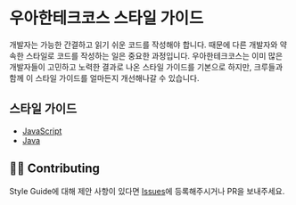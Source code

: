 # 우아한테크코스 스타일 가이드

개발자는 가능한 간결하고 읽기 쉬운 코드를 작성해야 합니다. 때문에 다른 개발자와 약속한 스타일로 코드를 작성하는 일은 중요한 과정입니다. 우아한테크코스는 이미 많은 개발자들이 고민하고 노력한 결과로 나온 스타일 가이드를 기본으로 하지만, 크루들과 함께 이 스타일 가이드를 얼마든지 개선해나갈 수 있습니다.

## 스타일 가이드

- [JavaScript](./javascript)
- [Java](./java)


## 👏🏼 Contributing

Style Guide에 대해 제안 사항이 있다면 [Issues](https://github.com/woowacourse/woowacourse-docs/issues)에 등록해주시거나 PR을 보내주세요. 
